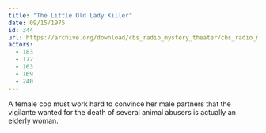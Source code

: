 ```yaml
---
title: "The Little Old Lady Killer"
date: 09/15/1975
id: 344
url: https://archive.org/download/cbs_radio_mystery_theater/cbs_radio_mystery_theater-0301-0350.zip/cbs_radio_mystery_theater-0301-0350%2Fcbsrmt_0344_the_little_old_lady_killer.mp3
actors:
  - 183
  - 172
  - 163
  - 169
  - 240
---
```

A female cop must work hard to convince her male partners that the vigilante wanted for the death of several animal abusers is actually an elderly woman.